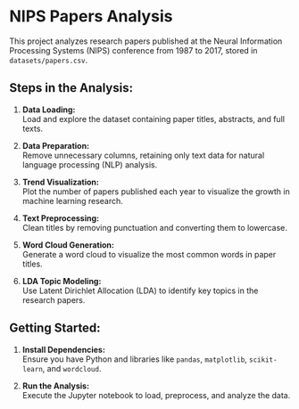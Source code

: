 # NIPS Papers Analysis

This project analyzes research papers published at the Neural Information Processing Systems (NIPS) conference from 1987 to 2017, stored in `datasets/papers.csv`.

## Steps in the Analysis:

1. **Data Loading:**  
   Load and explore the dataset containing paper titles, abstracts, and full texts.

2. **Data Preparation:**  
   Remove unnecessary columns, retaining only text data for natural language processing (NLP) analysis.

3. **Trend Visualization:**  
   Plot the number of papers published each year to visualize the growth in machine learning research.

4. **Text Preprocessing:**  
   Clean titles by removing punctuation and converting them to lowercase.

5. **Word Cloud Generation:**  
   Generate a word cloud to visualize the most common words in paper titles.

6. **LDA Topic Modeling:**  
   Use Latent Dirichlet Allocation (LDA) to identify key topics in the research papers.

## Getting Started:

1. **Install Dependencies:**  
   Ensure you have Python and libraries like `pandas`, `matplotlib`, `scikit-learn`, and `wordcloud`.

2. **Run the Analysis:**  
   Execute the Jupyter notebook to load, preprocess, and analyze the data.
